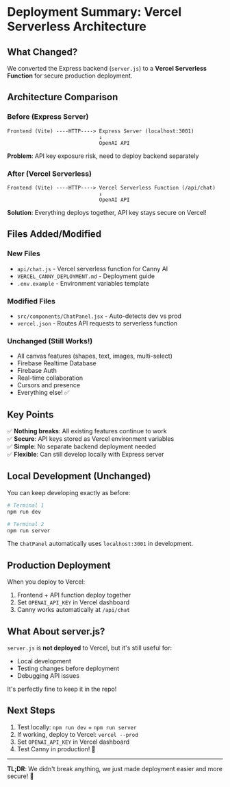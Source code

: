 # Deployment Summary: Vercel Serverless Architecture

## What Changed?

We converted the Express backend (`server.js`) to a **Vercel Serverless Function** for secure production deployment.

## Architecture Comparison

### Before (Express Server)
```
Frontend (Vite) ----HTTP----> Express Server (localhost:3001)
                              ↓
                              OpenAI API
```
**Problem**: API key exposure risk, need to deploy backend separately

### After (Vercel Serverless)
```
Frontend (Vite) ----HTTP----> Vercel Serverless Function (/api/chat)
                              ↓
                              OpenAI API
```
**Solution**: Everything deploys together, API key stays secure on Vercel!

## Files Added/Modified

### New Files
- `api/chat.js` - Vercel serverless function for Canny AI
- `VERCEL_CANNY_DEPLOYMENT.md` - Deployment guide
- `.env.example` - Environment variables template

### Modified Files
- `src/components/ChatPanel.jsx` - Auto-detects dev vs prod
- `vercel.json` - Routes API requests to serverless function

### Unchanged (Still Works!)
- All canvas features (shapes, text, images, multi-select)
- Firebase Realtime Database
- Firebase Auth
- Real-time collaboration
- Cursors and presence
- Everything else! ✅

## Key Points

✅ **Nothing breaks**: All existing features continue to work  
✅ **Secure**: API keys stored as Vercel environment variables  
✅ **Simple**: No separate backend deployment needed  
✅ **Flexible**: Can still develop locally with Express server  

## Local Development (Unchanged)

You can keep developing exactly as before:

```bash
# Terminal 1
npm run dev

# Terminal 2
npm run server
```

The `ChatPanel` automatically uses `localhost:3001` in development.

## Production Deployment

When you deploy to Vercel:
1. Frontend + API function deploy together
2. Set `OPENAI_API_KEY` in Vercel dashboard
3. Canny works automatically at `/api/chat`

## What About server.js?

`server.js` is **not deployed** to Vercel, but it's still useful for:
- Local development
- Testing changes before deployment
- Debugging API issues

It's perfectly fine to keep it in the repo!

## Next Steps

1. Test locally: `npm run dev` + `npm run server`
2. If working, deploy to Vercel: `vercel --prod`
3. Set `OPENAI_API_KEY` in Vercel dashboard
4. Test Canny in production! 🎉

---

**TL;DR**: We didn't break anything, we just made deployment easier and more secure! 🚀

